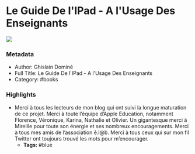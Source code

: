 # Le Guide De l'IPad - A l'Usage Des Enseignants

![](https://is3-ssl.mzstatic.com/image/thumb/Publication/v4/8b/20/9f/8b209f33-d461-2417-8ae0-07c1b5eb071e/Couverture_Guide_de_l_iPad.png/1062x1400bb.jpeg)

### Metadata

- Author: Ghislain Dominé
- Full Title: Le Guide De l'IPad - A l'Usage Des Enseignants
- Category: #books

### Highlights

- Merci à tous les lecteurs de mon blog qui ont suivi la longue maturation de ce projet.
  Merci à toute l’équipe d’Apple Education, notamment Florence, Véronique, Karina, Nathalie et Olivier.
  Un gigantesque merci à Mireille pour toute son énergie et ses nombreux encouragements.
  Merci à tous mes amis de l’association ē.l@b.
  Merci à tous ceux qui sur mon fil Twitter ont toujours trouvé les mots pour m’encourager.
    - **Tags:** #blue
